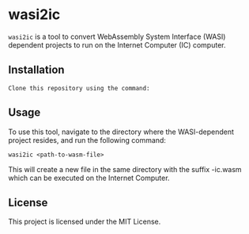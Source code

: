 

# wasi2ic

`wasi2ic` is a tool to convert WebAssembly System Interface (WASI) dependent projects to run on the Internet Computer (IC) computer.

## Installation

    Clone this repository using the command:


## Usage

To use this tool, navigate to the directory where the WASI-dependent project resides, and run the following command:

`wasi2ic <path-to-wasm-file>`

This will create a new file in the same directory with the suffix -ic.wasm which can be executed on the Internet Computer.

## License

This project is licensed under the MIT License.
